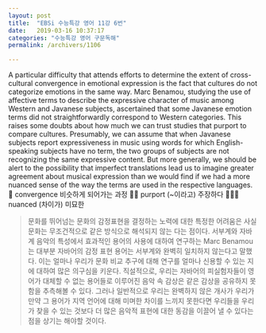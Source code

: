 ```yaml
---
layout: post
title:  "EBSi 수능특강 영어 11강 6번"
date:   2019-03-16 10:37:17
categories: "수능특강 영어 구문독해"
permalink: /archivers/1106

---
```




A particular difficulty that attends efforts to determine the extent of cross-cultural convergence in emotional expression is the fact that cultures do not categorize emotions in the same way. Marc Benamou, studying the use of affective terms to describe the expressive character of music among Western and Javanese subjects, ascertained that some Javanese emotion terms did not straightforwardly correspond to Western categories. This raises some doubts about how much we can trust studies that purport to compare cultures. Presumably, we can assume that when Javanese subjects report expressiveness in music using words for which English-speaking subjects have no term, the two groups of subjects are not recognizing the same expressive content. But more generally, we should be alert to the possibility that imperfect translations lead us to imagine greater agreement about musical expression than we would find if we had a more nuanced sense of the way the terms are used in the respective languages. 
 convergence 비슷하게 되어가는 과정    purport (~이라고) 주장하다    nuanced (차이가) 미묘한 

<!--more-->

> 문화를 뛰어넘는 문화의 감정표현을 결정하는 노력에 대한 특정한 어려움은 사실 문화는 무조건적으로 같은 방식으로 해석되지 않는 다는 점이다. 서부계와 자바계 음악의 특성에서 효과적인 용어의 사용에 대하여 연구하는 Marc Benamou는 대부분 자바어의 감정 표현 용어는 서부계와 완벽히 일치하지 않는다고 말했다. 이는 얼마나 우리가 문화 비교 추구에 대해 연구를 얼마나 신용할 수 있는 지에 대하여 많은 의구심을 키운다. 직설적으로, 우리는 자바어의 피실험자들이 영어가 대체할 수 없는 용어들로 이루어진 음악 속 감상은 같은 감상을 공유하지 못함을 추측해볼 수 있다. 그러나 일반적으로 우리는 완벽하지 않은 개사가 우리가 만약 그 용어가 지역 언어에 대해 미며한 차이를 느끼지 못한다면 우리들을 우리가 찾을 수 있는 것보다 더 많은 음악적 표현에 대한 동감을 이끌어 낼 수 있다는 점을 상기는 해야할 것이다.